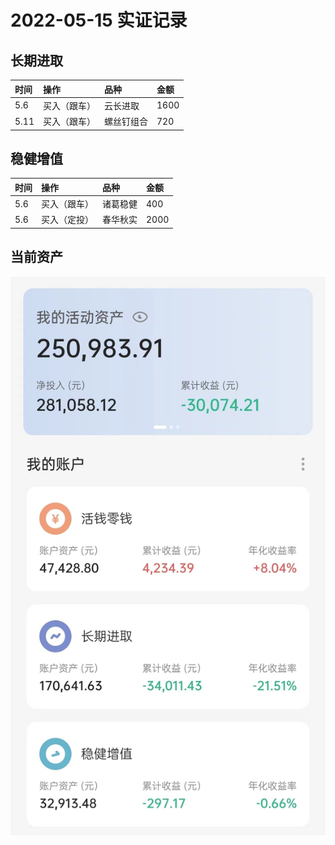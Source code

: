 # 2022-05-15 实证记录

## 长期进取

| 时间 | 操作 | 品种 | 金额 |
| :-- | :-- | :-- | :-- |
| 5.6 | 买入（跟车） | 云长进取 | 1600 |
| 5.11 | 买入（跟车） | 螺丝钉组合 | 720 |

## 稳健增值

| 时间 | 操作 | 品种 | 金额 |
| :-- | :-- | :-- | :-- |
| 5.6 | 买入（跟车） | 诸葛稳健 | 400 |
| 5.6 | 买入（定投） | 春华秋实 | 2000 |

## 当前资产

![image](images/2022-05-15.jpeg)